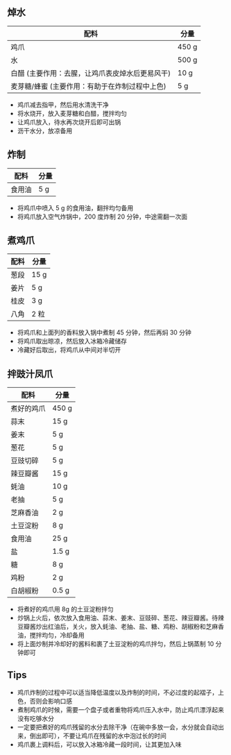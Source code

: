 ## 焯水

| 配料 | 分量 |
|-----|-----|
|鸡爪  | 450 g |
|水 | 500 g |
|白醋 (主要作用：去腥，让鸡爪表皮焯水后更易风干) | 10 g |
|麦芽糖/蜂蜜 (主要作用：有助于在炸制过程中上色) | 5 g |

- 鸡爪减去指甲，然后用水清洗干净
- 将水烧开，放入麦芽糖和白醋，搅拌均匀
- 让鸡爪放入，待水再次烧开后即可出锅
- 沥干水分，放凉备用

## 炸制

| 配料 | 分量 |
|-----|-----|
|食用油  | 5 g |

- 将鸡爪中喷入 5 g 的食用油，翻拌均匀备用
- 将鸡爪放入空气炸锅中，200 度炸制 20 分钟，中途需翻一次面

## 煮鸡爪

| 配料 | 分量 |
|-----|-----|
|葱段  | 15 g |
|姜片 | 5 g |
|桂皮 | 3 g |
|八角 | 2 粒 |         

- 将鸡爪和上面列的香料放入锅中煮制 45 分钟，然后再焖 30 分钟
- 将鸡爪取出晾凉，然后放入冰箱冷藏储存
- 冷藏好后取出，将鸡爪从中间对半切开

## 拌豉汁凤爪

| 配料 | 分量 |
|-----|-----|
|煮好的鸡爪  | 450 g |
|蒜末 | 15 g |
|姜末 | 5 g |
|葱花 | 5 g |
|豆豉切碎 | 5 g |
|辣豆瓣酱 | 15 g |
|蚝油 | 10 g |
|老抽 | 5 g |
|芝麻香油 | 2 g |
|土豆淀粉 | 8 g |
|食用油 | 25 g |
|盐 | 1.5 g |
|糖 | 8 g |
|鸡粉 | 2 g |
|白胡椒粉 | 0.5 g |                             

- 将煮好的鸡爪用 8g 的土豆淀粉拌匀
- 炒锅上火后，依次放入食用油、蒜末、姜末、豆豉碎、葱花、辣豆瓣酱。待辣豆瓣酱炒出红油后，关火，放入蚝油、老抽、盐、糖、鸡粉、胡椒粉和芝麻香油，搅拌均匀，冷却备用
- 将上面炒制并冷却好的酱料和裹了土豆淀粉的鸡爪拌匀，然后上锅蒸制 10 分钟即可

## Tips

- 鸡爪炸制的过程中可以适当降低温度以及炸制的时间，不必过度的起褶子，上色，否则会影响口感
- 煮制鸡爪的时候，需要一个盘子或者重物将鸡爪压入水中，防止鸡爪漂浮起来没有吃够水分
- 一定要把煮好的鸡爪残留的水分去除干净（在碗中多放一会，水分就会自动出来，倒出即可），不要让鸡爪在残留的水中泡过长的时间
- 鸡爪裹上调料后，可以放入冰箱冷藏一段时间，让其更加入味